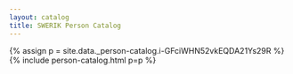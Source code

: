 ```yaml
---
layout: catalog
title: SWERIK Person Catalog
---
```

{% assign p = site.data._person-catalog.i-GFciWHN52vkEQDA21Ys29R %}
{% include person-catalog.html p=p %}

